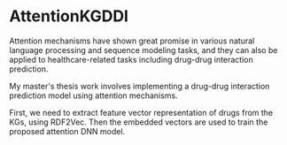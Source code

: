 # AttentionKGDDI

Attention mechanisms have shown great promise in various natural language processing and sequence modeling tasks, and they can also be applied to healthcare-related tasks including drug-drug interaction prediction.

My master's thesis work involves implementing a drug-drug interaction prediction model using attention mechanisms.

First, we need to  extract feature vector representation of drugs from the KGs, using RDF2Vec. Then the embedded vectors are used to train the proposed attention DNN model.


